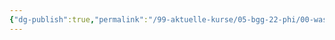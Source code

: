 ```yaml
---
{"dg-publish":true,"permalink":"/99-aktuelle-kurse/05-bgg-22-phi/00-was-ist-philosophie/06-wege-der-anthropologie-excalidraw/","dgHomeLink":true,"dgPassFrontmatter":false}
---
```

<style>
.container {font-family: sans-serif; text-align: center;}
.button-wrapper button {z-index: 1;height: 40px; width: 100px; margin: 10px;padding: 5px;}
.excalidraw .App-menu_top .buttonList { display: flex;}
.excalidraw-wrapper { height: 800px; margin: 50px; position: relative;}
:root[dir="ltr"] .excalidraw .layer-ui__wrapper .zen-mode-transition.App-menu_bottom--transition-left {transform: none;}
</style><script src="https://unpkg.com/react@17/umd/react.production.min.js"></script><script src="https://unpkg.com/react-dom@17/umd/react-dom.production.min.js"></script><script type="text/javascript" src="https://unpkg.com/@excalidraw/excalidraw@0.12.0/dist/excalidraw.production.min.js"></script><div id="06_-_Wege_der_Anthropologieexcalidraw.md"></div><script>(function(){const InitialData={"type":"excalidraw","version":2,"source":"https://excalidraw.com","elements":[{"id":"mRNjzuFs","type":"image","x":171.2267759526435,"y":-271.7271615612045,"width":238.68312757201645,"height":500,"angle":0,"strokeColor":"#000000","backgroundColor":"transparent","fillStyle":"hachure","strokeWidth":1,"strokeStyle":"solid","roughness":1,"opacity":100,"strokeSharpness":"sharp","seed":38630,"version":202,"versionNonce":1392133263,"updated":1647892038437,"isDeleted":false,"groupIds":[],"boundElements":[],"link":null,"fileId":"9dcbcd0124ba0b83f83adb7eccfd5c26c8d69607","scale":[1,1]},{"id":"UOAQhKcy","type":"image","x":-614.6818941822875,"y":-242.35592474831788,"width":500,"height":444.44444444444446,"angle":0,"strokeColor":"#000000","backgroundColor":"transparent","fillStyle":"hachure","strokeWidth":1,"strokeStyle":"solid","roughness":1,"opacity":100,"strokeSharpness":"sharp","seed":96247,"version":198,"versionNonce":1992230273,"updated":1647892121150,"isDeleted":false,"groupIds":[],"boundElements":[],"link":null,"fileId":"0e945813bff180e68148f84c64f717e230311ae7","scale":[1,1]},{"id":"2vwbvm7wjpfg0aGkFnTX-","type":"freedraw","x":-45.94042995877419,"y":-107.88516112502327,"width":144.85056354689698,"height":251.51224817752873,"angle":0,"strokeColor":"#000000","backgroundColor":"transparent","fillStyle":"hachure","strokeWidth":2,"strokeStyle":"solid","roughness":1,"opacity":100,"groupIds":[],"strokeSharpness":"round","seed":579102721,"version":187,"versionNonce":1809919073,"isDeleted":false,"boundElements":null,"updated":1647892179875,"link":null,"points":[[0,0],[-0.14062929990973316,-0.4219201245918498],[-0.2812585998194663,-1.546954523870113],[-0.2812585998194663,-2.9532152981053628],[-0.14062929990973316,-4.007935047428759],[0.28125859981958,-5.132937221844486],[0.7031464995490069,-5.976680796440689],[1.12503439927832,-6.609544870897139],[1.5469867487325928,-7.382973795538476],[1.9688101987369464,-8.156434945042236],[2.390762548191333,-9.492381069322676],[2.953279747830379,-10.687697893693269],[3.5861115974244058,-12.234652417563325],[4.289258096973299,-13.851824916800808],[5.133033896432039,-15.258117915898652],[5.906559495660758,-16.312805440359455],[6.680020645164518,-17.508154489592584],[7.453481794668278,-19.19570608850995],[8.297257594127018,-20.672281512700124],[9.844244342859497,-22.148824712027874],[11.320851991912264,-23.55511771112566],[12.375571741235603,-25.24266931004297],[13.430291490558943,-26.227042184548964],[14.203817089787663,-26.930188684097857],[14.625704989516976,-27.49270588373696],[15.258536839111002,-28.195852383285853],[16.031997988614876,-28.898966657972267],[17.22741148757291,-30.164598132297783],[18.282131236896248,-31.289632531576018],[19.7587388859489,-32.344352280899386],[21.586984234501074,-34.031871654954244],[23.76673838310262,-35.15690605423248],[25.94655698142924,-36.281940453510714],[28.3372550798955,-37.8991129527482],[31.14990552781603,-39.024115127163924],[34.38444387546588,-40.641352076126395],[37.900240822935416,-42.32890367504373],[41.69729637022442,-44.15705234900838],[45.77554606760805,-45.98523324783551],[49.57266606462201,-47.81334969693768],[53.36972161191102,-49.500869070992536],[57.65897970888432,-51.188420669909874],[62.08886710576735,-52.243140419233214],[66.58906915260525,-53.297860168556554],[71.22996494907795,-54.14160374315276],[75.87073184610063,-55.12597661765872],[80.3709983426636,-55.969784641979885],[84.80088573954663,-56.46198719166412],[89.44171708629426,-56.883842866530955],[93.73097518326756,-56.67293114152878],[97.94998308001084,-55.75884069211523],[102.52049977680372,-54.352547693017414],[107.16126667382639,-52.805657618872345],[111.3099599206148,-51.469679269729426],[115.10695101817885,-50.20404779540391],[118.90407101519293,-49.079013396125674],[122.8416914126667,-47.250832497298546],[126.35748836013613,-45.422716048196406],[129.59209115751105,-43.17267947450242],[132.6859357555262,-40.28977882635195],[135.42827155349187,-37.40694262792644],[137.46739640218368,-34.945962104367794],[139.2252626510559,-32.41466693085425],[140.84256404974337,-29.60211315752116],[141.8972837990667,-26.367671484458754],[142.67080939829543,-22.148824712027874],[143.23326214820963,-16.734725564951304],[143.86615844752862,-10.968988718375329],[144.28798189753297,-6.539197996079793],[144.42867564716778,-2.5313273983760496],[144.5693049470775,1.1953168243705932],[144.5693049470775,4.921928822254756],[144.00685219716343,9.351719544550349],[143.30370569761442,14.273680591667642],[142.53011564866074,19.054980114012665],[141.82696914911185,23.062882936578887],[140.98325779937818,26.64889785941574],[139.6472150005103,29.95358973270811],[138.52211615150702,33.25837828058792],[137.25651690204404,35.93027052914874],[135.63921550335658,38.742824302481836],[133.95166390443922,41.133522400948095],[132.12341855588704,43.73513222441653],[130.1546083571502,46.266395173067565],[128.11541905873344,48.235205371804454],[126.14654441027153,50.203951120816384],[124.17773421153458,51.82118806977883],[121.99791561320808,53.43842501874133],[119.74784681465155,55.19625904275108],[117.28676961650547,57.16500479176301],[114.5444338185398,58.92290326549772],[112.0833566203936,60.399478689687896],[109.83328782183719,61.66511016401347],[107.51283992360084,63.14168558820364],[105.19245647508944,64.33706686229925],[102.59074997703362,65.60269833662477],[99.49690537901847,66.79801516099542],[96.47331098123323,68.27462281004807],[93.37940193349311,69.61056893432851],[89.93391963597855,71.22780588329096],[85.92592013882484,72.91529303248336],[81.63666204185154,75.65753215586153],[77.27708929492337,78.68102987905928],[73.62066304754421,81.00141332757067],[70.59706864975897,83.39204697631192],[67.71416800160841,85.7827128499157],[64.76082380405319,88.66558127320366],[61.9482378058575,91.68911122126394],[59.48716060771142,94.71257671959921],[57.09646250924516,98.36887406752851],[54.49475601118934,102.16580071536754],[51.82273486317854,106.10342111284137],[49.08046351493783,110.04094483572771],[46.4787570168819,114.1191623082488],[43.66610656896137,118.19737978076995],[41.20502937081517,122.20521815361116],[39.37684847198807,125.58028912658341],[38.04080567312019,128.53347219982624],[37.056465023476676,130.99445272338488],[36.21268922401805,133.80700649671797],[35.36884897483435,136.83050421991578],[34.73601712524032,140.0649458929782],[34.17349992560128,143.6509608158151],[33.82186222610187,146.95571713883243],[33.751612025871964,150.89324086171877],[33.751612025871964,153.70582685991434],[33.751612025871964,156.79960700820448],[33.751612025871964,159.61216078153757],[34.03287062569143,162.35443212977827],[34.45475852542086,165.3075507532962],[35.0172757250599,168.40139535131135],[35.79073687456378,171.21394912464444],[36.6345126740224,173.67489742334055],[37.618982223115836,175.85465157194216],[38.74401662239404,177.96405884572636],[40.290938921401676,179.7218928697361],[41.41603777040484,181.33912981869855],[42.892645419457494,182.675075942979],[44.72082631828471,184.36259531703382],[46.408442366927034,186.1203971161811],[48.166373065524226,187.87832781477834],[50.557071163990486,189.0032977643316],[52.8071399625469,189.70644426388048],[55.2682171606931,190.55022006333917],[57.729229909114224,191.32368121284293],[60.331000856895116,192.16739256257665],[63.213901505045555,193.01116836203533],[66.30781055278567,193.7846295115391],[69.40171960052578,194.13620276131354],[72.63625794817574,194.41746136113312],[75.87073184610063,194.62840531099778],[79.38652879357016,194.62840531099778],[82.62106714122001,194.2065174112684],[85.57434688905039,193.57368556167444],[88.38699733697092,192.37840096216627],[91.34021263507634,191.46431051275272],[93.8716044831773,190.3392761134745],[96.47331098123323,188.79235381446694],[98.72337977978964,187.31574616541423],[101.11414232798086,185.83920296608653],[103.43459022621721,184.01102206725938],[105.26277112504442,182.25318804324962],[107.93479227305511,180.07346611951056],[110.53643432138608,177.5421387211345],[112.9271968695773,175.71402227203237],[115.31795941776852,173.39363882352103],[117.63834286627991,171.63580479951128],[119.74784681465155,169.31542135099994],[121.50571306352379,166.99510235221356],[123.47458771198569,164.04188705410814],[124.66993676121888,161.5106241054571],[125.79497116049708,159.1199582318534],[126.92007000950025,157.29177733302623],[128.04510440877846,155.4636608839241],[129.24045345801164,153.5651331102796],[130.36548785728985,151.59638736126766],[131.4202076066132,149.62764161225573],[132.05310390593218,147.79946071342857],[132.6859357555262,146.11194133937374],[133.31876760512023,145.4087626149623],[134.02197855439408,144.98690694009548],[134.58449575403324,144.98690694009548],[134.86568990412775,144.8462776401857],[135.14694850394733,145.4087626149623],[134.9360690038077,145.69005343964437],[134.9360690038077,145.69005343964437]],"pressures":[0.18021978437900543,0.21074482798576355,0.23687425255775452,0.24810746312141418,0.253724068403244,0.2556776702404022,0.2639804780483246,0.2893773019313812,0.32576313614845276,0.34676435589790344,0.35970696806907654,0.3692307770252228,0.3741147816181183,0.3819292187690735,0.3909646272659302,0.398779034614563,0.40805864334106445,0.4185592532157898,0.4273504614830017,0.4315018653869629,0.4332112669944763,0.4376068711280823,0.44493287801742554,0.4525030851364136,0.46251529455184937,0.4710623025894165,0.47448110580444336,0.4788767099380493,0.4800977110862732,0.47643470764160156,0.4739927053451538,0.4752137064933777,0.47838830947875977,0.478144109249115,0.478144109249115,0.48058611154556274,0.4818071126937866,0.4849817156791687,0.48766791820526123,0.4891331195831299,0.48937731981277466,0.48669111728668213,0.4918193221092224,0.49255192279815674,0.4947497248649597,0.4986569285392761,0.5010989308357239,0.5035409331321716,0.5052503347396851,0.5086691379547119,0.5086691379547119,0.5086691379547119,0.5059829354286194,0.5072039365768433,0.5069597363471985,0.5101343393325806,0.5103785395622253,0.511843740940094,0.5125763416290283,0.5125763416290283,0.5159951448440552,0.5181929469108582,0.5228327512741089,0.5255189538002014,0.526007354259491,0.5247863531112671,0.5264957547187805,0.5272283554077148,0.5262515544891357,0.5286935567855835,0.5286935567855835,0.529181957244873,0.5294261574745178,0.5340659618377686,0.5340659618377686,0.5365079641342163,0.537973165512085,0.5423687696456909,0.5431013703346252,0.5431013703346252,0.5445665717124939,0.545543372631073,0.545543372631073,0.5460317730903625,0.5479853749275208,0.5528693795204163,0.555311381816864,0.5550671815872192,0.5567765831947327,0.5567765831947327,0.5587301850318909,0.5604395866394043,0.5648351907730103,0.5663003921508789,0.5663003921508789,0.5677655935287476,0.5726495981216431,0.579243004322052,0.5851038098335266,0.5909646153450012,0.5919414162635803,0.5916972160339355,0.5909646153450012,0.5916972160339355,0.5916972160339355,0.5904762148857117,0.5899878144264221,0.5892552137374878,0.5892552137374878,0.5877900123596191,0.5919414162635803,0.5924298167228699,0.5924298167228699,0.5938950181007385,0.5919414162635803,0.5916972160339355,0.5909646153450012,0.591208815574646,0.5926740169525146,0.591208815574646,0.5909646153450012,0.5904762148857117,0.589011013507843,0.5924298167228699,0.5938950181007385,0.593406617641449,0.5926740169525146,0.5931624174118042,0.5941392183303833,0.5960928201675415,0.6002442240715027,0.6007326245307922,0.6048840284347534,0.6051282286643982,0.6048840284347534,0.6070818305015564,0.608547031879425,0.607570230960846,0.6083028316497803,0.6058608293533325,0.6070818305015564,0.6068376302719116,0.607570230960846,0.6058608293533325,0.6070818305015564,0.6056166291236877,0.6000000238418579,0.600976824760437,0.6048840284347534,0.600976824760437,0.6036630272865295,0.6021978259086609,0.600976824760437,0.6056166291236877,0.6051282286643982,0.607570230960846,0.6036630272865295,0.6058608293533325,0.608547031879425,0.6090354323387146,0.6109890341758728,0.6153846383094788,0.6166056394577026,0.6180708408355713,0.6153846383094788,0.6166056394577026,0.6212454438209534,0.6244200468063354,0.6300366520881653,0.6429792642593384,0.6520146727561951,0.6544566750526428,0.6556776762008667,0.6547008752822876,0.6576312780380249,0.6588522791862488,0.6578754782676697,0.660805881023407,0.6576312780380249,0.6551892757415771,0.6505494713783264,0.6398046612739563,0.6024420261383057,0.3677655756473541,0.08547008782625198,0],"simulatePressure":false,"lastCommittedPoint":[134.9360690038077,145.69005343964437]},{"id":"sK5wz_LqG9jbVsm52LPxD","type":"freedraw","x":3.350913056303284,"y":160.57272434245886,"width":23.063591883553727,"height":22.500365736939784,"angle":0,"strokeColor":"#000000","backgroundColor":"transparent","fillStyle":"hachure","strokeWidth":2,"strokeStyle":"solid","roughness":1,"opacity":100,"groupIds":[],"strokeSharpness":"round","seed":526321199,"version":57,"versionNonce":2003655087,"isDeleted":false,"boundElements":null,"updated":1647892181608,"link":null,"points":[[0,0],[0.5625816493641196,-1.0547841990482993],[0.7032109492738527,-1.8985599985069257],[0.3515732497744466,-2.742271348240706],[-0.4218234500043536,-3.0235299480601725],[-1.757866248872233,-3.0235299480601725],[-2.953215298105306,-2.390762548191219],[-4.1485643473384926,-1.0547841990482993],[-5.2736631963416585,0.28119415009462045],[-5.8361803959808185,1.82811644910214],[-6.047124345845532,3.515603598294547],[-6.047124345845532,5.203155197211913],[-5.5549217961612385,6.960956996359187],[-4.3595727469281655,8.929767195096133],[-3.3047885478797525,10.195430894284073],[-1.8281808988270996,10.968892043787832],[-0.21087950013964019,11.10945689397272],[2.1798185983266194,10.968892043787832],[4.078378596833545,9.914172294464493],[6.539391345254671,8.648573045001513],[8.437886894036751,6.820392146174413],[10.898964092182837,4.7812672974826],[12.867838740644743,1.9687457490119868],[14.485075689607243,-0.5625816493640059],[15.399230588745809,-2.8126504479205323],[15.891433138429989,-5.203284096661832],[15.680489188565275,-7.523667545173112],[14.485075689607243,-9.773671894004679],[13.21941199041919,-10.969020943237751],[11.742804341366536,-11.390908842967065],[10.195817592633944,-11.250215093332372],[8.93015389344589,-9.843986543959545],[7.875434144122551,-8.086120295087312],[7.101972994618791,-6.398633145894905],[6.750335295119385,-4.218878997293359],[6.680020645164518,-2.3203834485112793],[7.875434144122551,-0.6328962993189862],[8.93015389344589,0.28119415009462045],[10.477140642178483,0.9842761999185541],[12.305257091280623,0.9140259996886471],[14.555454789287069,-0.07037909967982614],[16.17262728852461,-1.6172369489623861],[16.87583823779846,-3.375103197834619],[17.016467537708195,-4.7813961969324055],[15.891433138429989,-6.258003845985172],[14.133502439832796,-6.750141945944392],[12.72720944073501,-6.750141945944392],[11.461481291821997,-6.609577095759619],[10.82871389195293,-5.9064305962107255],[10.758334792273104,-5.3439133965715655],[11.250537341957283,-4.7813961969324055],[12.024062941186116,-4.359508297203092],[12.797524090689876,-4.007935047428646],[13.922558489968083,-3.5157969474694255],[14.27413173974253,-3.375103197834619],[14.27413173974253,-3.375103197834619]],"pressures":[0.1794871836900711,0.2778998911380768,0.3045177161693573,0.36166056990623474,0.41807085275650024,0.4515262842178345,0.4720391035079956,0.47643470764160156,0.47545790672302246,0.47570210695266724,0.47472530603408813,0.47545790672302246,0.4752137064933777,0.47472530603408813,0.4752137064933777,0.47643470764160156,0.48131871223449707,0.4798535108566284,0.4849817156791687,0.49035412073135376,0.4910867214202881,0.49548232555389404,0.5003663301467896,0.5054945349693298,0.5142857432365417,0.5284493565559387,0.5416361689567566,0.5545787811279297,0.5616605877876282,0.5667887926101685,0.5667887926101685,0.5638583898544312,0.5616605877876282,0.5594627857208252,0.5604395866394043,0.5594627857208252,0.5579975843429565,0.5550671815872192,0.555311381816864,0.5601953864097595,0.5653235912322998,0.5719169974327087,0.5797314047813416,0.5863248109817505,0.5946276187896729,0.5968254208564758,0.6000000238418579,0.593406617641449,0.5885226130485535,0.5855922102928162,0.5843712091445923,0.5804640054702759,0.5714285969734192,0.4573870897293091,0.12551893293857574,0],"simulatePressure":false,"lastCommittedPoint":[14.27413173974253,-3.375103197834619]}],"appState":{"theme":"dark","viewBackgroundColor":"#ffffff","currentItemStrokeColor":"#000000","currentItemBackgroundColor":"transparent","currentItemFillStyle":"hachure","currentItemStrokeWidth":2,"currentItemStrokeStyle":"solid","currentItemRoughness":1,"currentItemOpacity":100,"currentItemFontFamily":1,"currentItemFontSize":20,"currentItemTextAlign":"left","currentItemStrokeSharpness":"sharp","currentItemStartArrowhead":null,"currentItemEndArrowhead":"arrow","currentItemLinearStrokeSharpness":"round","gridSize":null,"colorPalette":{}},"files":{}};InitialData.scrollToContent=true;App=()=>{const e=React.useRef(null),t=React.useRef(null),[n,i]=React.useState({width:void 0,height:void 0});return React.useEffect(()=>{i({width:t.current.getBoundingClientRect().width,height:t.current.getBoundingClientRect().height});const e=()=>{i({width:t.current.getBoundingClientRect().width,height:t.current.getBoundingClientRect().height})};return window.addEventListener("resize",e),()=>window.removeEventListener("resize",e)},[t]),React.createElement(React.Fragment,null,React.createElement("div",{className:"excalidraw-wrapper",ref:t},React.createElement(ExcalidrawLib.Excalidraw,{ref:e,width:n.width,height:n.height,initialData:InitialData,viewModeEnabled:!0,zenModeEnabled:!0,gridModeEnabled:!1})))},excalidrawWrapper=document.getElementById("06_-_Wege_der_Anthropologieexcalidraw.md");ReactDOM.render(React.createElement(App),excalidrawWrapper);})();</script>
